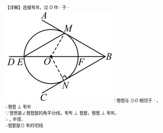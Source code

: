 【详解】连接푂푀，过 $O$ 作 $\cdot$ 于 $\cdot$
![](<../../qs_image_DB/专题3-6__圆的综合（27类题型）（解析版）/18ad8739ce6ea0692ed095189437a67c96171aa0561fed33e01b4efff57e444f.jpg>)
∵퐴퐵与 $\odot O$ 相切于 $\cdot$ ，  
∴퐴퐵 ⊥ 푂푀  
∵퐵퐷是∠퐴퐵퐶的角平分线，푂푁 ⊥ 퐵퐶，퐴퐵 ⊥ 푂푀，  
∴ $\_$ 半径．  
∴퐵퐶是⊙ 푂的切线
